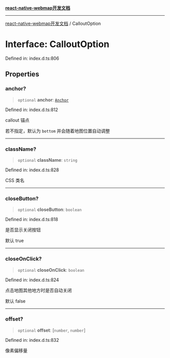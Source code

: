 [**react-native-webmap开发文档**](../README.md)

***

[react-native-webmap开发文档](../globals.md) / CalloutOption

# Interface: CalloutOption

Defined in: index.d.ts:806

## Properties

### anchor?

> `optional` **anchor**: [`Anchor`](../type-aliases/Anchor.md)

Defined in: index.d.ts:812

callout 锚点

若不指定，默认为 `bottom` 并会随着地图位置自动调整

***

### className?

> `optional` **className**: `string`

Defined in: index.d.ts:828

CSS 类名

***

### closeButton?

> `optional` **closeButton**: `boolean`

Defined in: index.d.ts:818

是否显示关闭按钮

默认 true

***

### closeOnClick?

> `optional` **closeOnClick**: `boolean`

Defined in: index.d.ts:824

点击地图其他地方时是否自动关闭

默认 false

***

### offset?

> `optional` **offset**: \[`number`, `number`\]

Defined in: index.d.ts:832

像素偏移量

